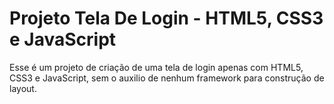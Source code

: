 # Projeto Tela De Login - HTML5, CSS3 e JavaScript
Esse é um projeto de criação de uma tela de login apenas com HTML5, CSS3 e JavaScript, sem o auxilio de nenhum framework para construção de layout.
